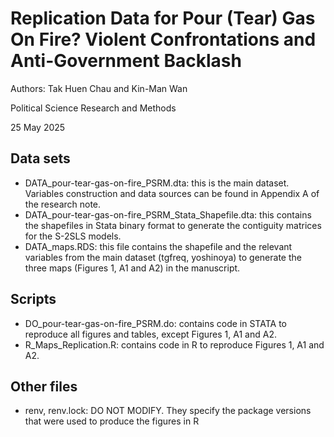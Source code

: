 # Replication Data for Pour (Tear) Gas On Fire? Violent Confrontations and Anti-Government Backlash

Authors: Tak Huen Chau and Kin-Man Wan

Political Science Research and Methods

25 May 2025

## Data sets

- DATA_pour-tear-gas-on-fire_PSRM.dta: this is the main dataset. Variables construction and data sources can be found in Appendix A of the research note.
- DATA_pour-tear-gas-on-fire_PSRM_Stata_Shapefile.dta: this contains the shapefiles in Stata binary format to generate the contiguity matrices for the S-2SLS models.
- DATA_maps.RDS: this file contains the shapefile and the relevant variables from the main dataset (tgfreq, yoshinoya) to generate the three maps (Figures 1, A1 and A2) in the manuscript.

## Scripts

- DO_pour-tear-gas-on-fire_PSRM.do: contains code in STATA to reproduce all figures and tables, except Figures 1, A1 and A2.
- R_Maps_Replication.R: contains code in R to reproduce Figures 1, A1 and A2.

## Other files

- renv, renv.lock: DO NOT MODIFY. They specify the package versions that were used to produce the figures in R
